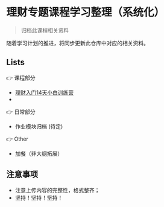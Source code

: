 # 理财专题课程学习整理（系统化）

> 归档此课程相关资料


随着学习计划的推进，将同步更新此仓库中对应的相关资料。

## Lists

👉 课程部分
  - [理财入门14天小白训练营](14-day-started)
  - 

👉 日常部分
  - 作业模块归档 (待定)

👉 Other
  - 加餐（非大纲拓展）

## 注意事项

  - 注意上传内容的完整性，格式整齐；
  - 坚持！坚持！坚持！

